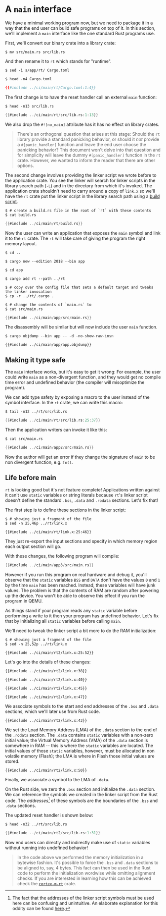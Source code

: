 # A `main` interface

We have a minimal working program now, but we need to package it in a way that the end user can build
safe programs on top of it. In this section, we'll implement a `main` interface like the one standard
Rust programs use.

First, we'll convert our binary crate into a library crate:

``` console
$ mv src/main.rs src/lib.rs
```

And then rename it to `rt` which stands for "runtime".

``` console
$ sed -i s/app/rt/ Cargo.toml

$ head -n4 Cargo.toml
```

``` toml
{{#include ../ci/main/rt/Cargo.toml:1:4}}
```

The first change is to have the reset handler call an external `main` function:

``` console
$ head -n13 src/lib.rs
```

``` rust
{{#include ../ci/main/rt/src/lib.rs:1:13}}
```

We also drop the `#![no_main]` attribute has it has no effect on library crates.

> There's an orthogonal question that arises at this stage: Should the `rt`
> library provide a standard panicking behavior, or should it *not* provide a
> `#[panic_handler]` function and leave the end user choose the panicking
> behavior? This document won't delve into that question and for simplicity will
> leave the dummy `#[panic_handler]` function in the `rt` crate. However, we
> wanted to inform the reader that there are other options.

The second change involves providing the linker script we wrote before to the application crate. You
see the linker will search for linker scripts in the library search path (`-L`) and in the directory
from which it's invoked. The application crate shouldn't need to carry around a copy of `link.x` so
we'll have the `rt` crate put the linker script in the library search path using a [build script].

[build script]: https://doc.rust-lang.org/cargo/reference/build-scripts.html

``` console
$ # create a build.rs file in the root of `rt` with these contents
$ cat build.rs
```

``` rust
{{#include ../ci/main/rt/build.rs}}
```

Now the user can write an application that exposes the `main` symbol and link it to the `rt` crate.
The `rt` will take care of giving the program the right memory layout.

``` console
$ cd ..

$ cargo new --edition 2018 --bin app

$ cd app

$ cargo add rt --path ../rt

$ # copy over the config file that sets a default target and tweaks the linker invocation
$ cp -r ../rt/.cargo .

$ # change the contents of `main.rs` to
$ cat src/main.rs
```

``` rust
{{#include ../ci/main/app/src/main.rs}}
```

The disassembly will be similar but will now include the user `main` function.

``` console
$ cargo objdump --bin app -- -d -no-show-raw-insn
```

``` text
{{#include ../ci/main/app/app.objdump}}
```

## Making it type safe

The `main` interface works, but it's easy to get it wrong: For example, the user could write `main`
as a non-divergent function, and they would get no compile time error and undefined behavior (the
compiler will misoptimize the program).

We can add type safety by exposing a macro to the user instead of the symbol interface. In the
`rt` crate, we can write this macro:

``` console
$ tail -n12 ../rt/src/lib.rs
```

``` rust
{{#include ../ci/main/rt/src/lib.rs:25:37}}
```

Then the application writers can invoke it like this:

``` console
$ cat src/main.rs
```

``` rust
{{#include ../ci/main/app2/src/main.rs}}
```

Now the author will get an error if they change the signature of `main` to be
non divergent function, e.g. `fn()`.

## Life before main

`rt` is looking good but it's not feature complete! Applications written against it can't use
`static` variables or string literals because `rt`'s linker script doesn't define the standard
`.bss`, `.data` and `.rodata` sections. Let's fix that!

The first step is to define these sections in the linker script:

``` console
$ # showing just a fragment of the file
$ sed -n 25,46p ../rt/link.x
```

``` text
{{#include ../ci/main/rt/link.x:25:46}}
```

They just re-export the input sections and specify in which memory region each output section will
go.

With these changes, the following program will compile:

``` rust
{{#include ../ci/main/app3/src/main.rs}}
```

However if you run this program on real hardware and debug it, you'll observe that the `static`
variables `BSS` and `DATA` don't have the values `0` and `1` by the time `main` has been reached.
Instead, these variables will have junk values. The problem is that the contents of RAM are
random after powering up the device. You won't be able to observe this effect if you run the
program in QEMU.

As things stand if your program reads any `static` variable before performing a write to it then
your program has undefined behavior. Let's fix that by initializing all `static` variables before
calling `main`.

We'll need to tweak the linker script a bit more to do the RAM initialization:

``` console
$ # showing just a fragment of the file
$ sed -n 25,52p ../rt/link.x
```

``` text
{{#include ../ci/main/rt2/link.x:25:52}}
```

Let's go into the details of these changes:

``` text
{{#include ../ci/main/rt2/link.x:38}}
```

``` text
{{#include ../ci/main/rt2/link.x:40}}
```

``` text
{{#include ../ci/main/rt2/link.x:45}}
```

``` text
{{#include ../ci/main/rt2/link.x:47}}
```

We associate symbols to the start and end addresses of the `.bss` and `.data` sections, which we'll
later use from Rust code.

``` text
{{#include ../ci/main/rt2/link.x:43}}
```

We set the Load Memory Address (LMA) of the `.data` section to the end of the `.rodata`
section. The `.data` contains `static` variables with a non-zero initial value; the Virtual Memory
Address (VMA) of the `.data` section is somewhere in RAM -- this is where the `static` variables are
located. The initial values of those `static` variables, however, must be allocated in non volatile
memory (Flash); the LMA is where in Flash those initial values are stored.

``` text
{{#include ../ci/main/rt2/link.x:50}}
```

Finally, we associate a symbol to the LMA of `.data`.

On the Rust side, we zero the `.bss` section and initialize the `.data` section. We can reference
the symbols we created in the linker script from the Rust code. The *addresses*[^1] of these symbols are
the boundaries of the `.bss` and `.data` sections.

The updated reset handler is shown below:

``` console
$ head -n32 ../rt/src/lib.rs
```

``` rust
{{#include ../ci/main/rt2/src/lib.rs:1:31}}
```

Now end users can directly and indirectly make use of `static` variables without running into
undefined behavior!

> In the code above we performed the memory initialization in a bytewise fashion. It's possible to
> force the `.bss` and `.data` sections to be aligned to, say, 4 bytes. This fact can then be used
> in the Rust code to perform the initialization wordwise while omitting alignment checks. If you
> are interested in learning how this can be achieved check the [`cortex-m-rt`] crate.

[`cortex-m-rt`]: https://github.com/japaric/cortex-m-rt/tree/v0.5.1

[^1]: The fact that the addresses of the linker script symbols must be used here can be confusing and
unintuitive. An elaborate explanation for this oddity can be found [here](https://stackoverflow.com/a/40392131).
